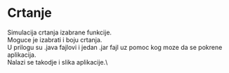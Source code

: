 # Crtanje
Simulacija crtanja izabrane funkcije.\
Moguce je izabrati i boju crtanja.\
U prilogu su .java fajlovi i jedan .jar fajl uz pomoc kog moze da se pokrene aplikacija.\
Nalazi se takodje i slika aplikacije.\

